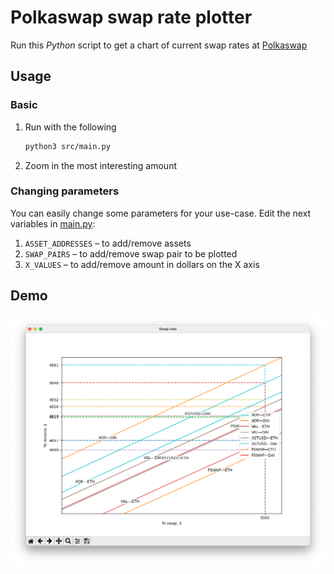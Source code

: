 # Polkaswap swap rate plotter

Run this *Python* script to get a chart of current swap rates at [Polkaswap](https://polkaswap.io)

## Usage

### Basic

1. Run with the following

   ```bash
   python3 src/main.py
   ```

1. Zoom in the most interesting amount

### Changing parameters

You can easily change some parameters for your use-case. Edit the next variables in [main.py](src/main.py):

1. `ASSET_ADDRESSES` – to add/remove assets
2. `SWAP_PAIRS` – to add/remove swap pair to be plotted
3. `X_VALUES` – to add/remove amount in dollars on the X axis

## Demo

![demo](images/demo.png)
